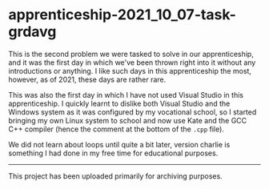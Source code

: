 # apprenticeship-2021_10_07-task-grdavg

This is the second problem we were tasked to solve in our apprenticeship, and it was the first day in which we've been thrown right into it without any introductions or anything. I like such days in this apprenticeship the most, however, as of 2021, these days are rather rare.

This was also the first day in which I have not used Visual Studio in this apprenticeship. I quickly learnt to dislike both Visual Studio and the Windows system as it was configured by my vocational school, so I started bringing my own Linux system to school and now use Kate and the GCC C++ compiler (hence the comment at the bottom of the `.cpp` file).

We did not learn about loops until quite a bit later, version charlie is something I had done in my free time for educational purposes.

---

This project has been uploaded primarily for archiving purposes.
